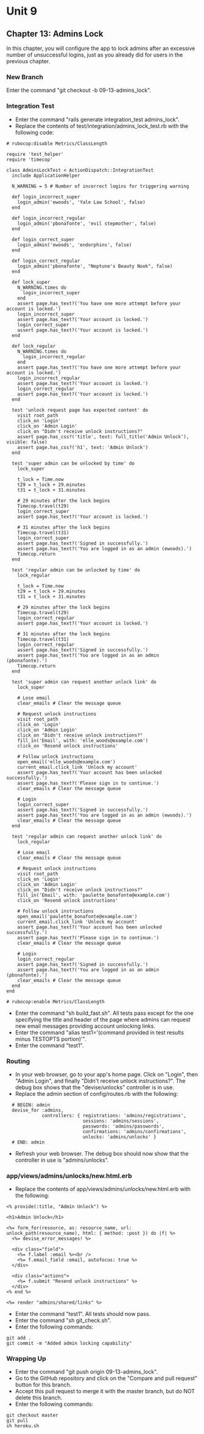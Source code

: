 # Unit 9
## Chapter 13: Admins Lock
In this chapter, you will configure the app to lock admins after an excessive number of unsuccessful logins, just as you already did for users in the previous chapter.

### New Branch
Enter the command "git checkout -b 09-13-admins_lock".

### Integration Test
* Enter the command "rails generate integration_test admins_lock".
* Replace the contents of test/integration/admins_lock_test.rb with the following code:
```
# rubocop:disable Metrics/ClassLength

require 'test_helper'
require 'timecop'

class AdminsLockTest < ActionDispatch::IntegrationTest
  include ApplicationHelper

  N_WARNING = 5 # Number of incorrect logins for triggering warning

  def login_incorrect_super
    login_admin('ewoods', 'Yale Law School', false)
  end

  def login_incorrect_regular
    login_admin('pbonafonte', 'evil stepmother', false)
  end

  def login_correct_super
    login_admin('ewoods', 'endorphins', false)
  end

  def login_correct_regular
    login_admin('pbonafonte', "Neptune's Beauty Nook", false)
  end

  def lock_super
    N_WARNING.times do
      login_incorrect_super
    end
    assert page.has_text?('You have one more attempt before your account is locked.')
    login_incorrect_super
    assert page.has_text?('Your account is locked.')
    login_correct_super
    assert page.has_text?('Your account is locked.')
  end

  def lock_regular
    N_WARNING.times do
      login_incorrect_regular
    end
    assert page.has_text?('You have one more attempt before your account is locked.')
    login_incorrect_regular
    assert page.has_text?('Your account is locked.')
    login_correct_regular
    assert page.has_text?('Your account is locked.')
  end

  test 'unlock request page has expected content' do
    visit root_path
    click_on 'Login'
    click_on 'Admin Login'
    click_on "Didn't receive unlock instructions?"
    assert page.has_css?('title', text: full_title('Admin Unlock'), visible: false)
    assert page.has_css?('h1', text: 'Admin Unlock')
  end

  test 'super admin can be unlocked by time' do
    lock_super

    t_lock = Time.now
    t29 = t_lock + 29.minutes
    t31 = t_lock + 31.minutes

    # 29 minutes after the lock begins
    Timecop.travel(t29)
    login_correct_super
    assert page.has_text?('Your account is locked.')

    # 31 minutes after the lock begins
    Timecop.travel(t31)
    login_correct_super
    assert page.has_text?('Signed in successfully.')
    assert page.has_text?('You are logged in as an admin (ewoods).')
    Timecop.return
  end

  test 'regular admin can be unlocked by time' do
    lock_regular

    t_lock = Time.now
    t29 = t_lock + 29.minutes
    t31 = t_lock + 31.minutes

    # 29 minutes after the lock begins
    Timecop.travel(t29)
    login_correct_regular
    assert page.has_text?('Your account is locked.')

    # 31 minutes after the lock begins
    Timecop.travel(t31)
    login_correct_regular
    assert page.has_text?('Signed in successfully.')
    assert page.has_text?('You are logged in as an admin (pbonafonte).')
    Timecop.return
  end

  test 'super admin can request another unlock link' do
    lock_super

    # Lose email
    clear_emails # Clear the message queue

    # Request unlock instructions
    visit root_path
    click_on 'Login'
    click_on 'Admin Login'
    click_on "Didn't receive unlock instructions?"
    fill_in('Email', with: 'elle_woods@example.com')
    click_on 'Resend unlock instructions'

    # Follow unlock instructions
    open_email('elle_woods@example.com')
    current_email.click_link 'Unlock my account'
    assert page.has_text?('Your account has been unlocked successfully.')
    assert page.has_text?('Please sign in to continue.')
    clear_emails # Clear the message queue

    # Login
    login_correct_super
    assert page.has_text?('Signed in successfully.')
    assert page.has_text?('You are logged in as an admin (ewoods).')
    clear_emails # Clear the message queue
  end

  test 'regular admin can request another unlock link' do
    lock_regular

    # Lose email
    clear_emails # Clear the message queue

    # Request unlock instructions
    visit root_path
    click_on 'Login'
    click_on 'Admin Login'
    click_on "Didn't receive unlock instructions?"
    fill_in('Email', with: 'paulette_bonafonte@example.com')
    click_on 'Resend unlock instructions'

    # Follow unlock instructions
    open_email('paulette_bonafonte@example.com')
    current_email.click_link 'Unlock my account'
    assert page.has_text?('Your account has been unlocked successfully.')
    assert page.has_text?('Please sign in to continue.')
    clear_emails # Clear the message queue

    # Login
    login_correct_regular
    assert page.has_text?('Signed in successfully.')
    assert page.has_text?('You are logged in as an admin (pbonafonte).')
    clear_emails # Clear the message queue
  end
end

# rubocop:enable Metrics/ClassLength
```
* Enter the command "sh build_fast.sh".  All tests pass except for the one specifying the title and header of the page where admins can request new email messages providing account unlocking links.
* Enter the command "alias test1='(command provided in test results minus TESTOPTS portion)'".
* Enter the command "test1".

### Routing
* In your web browser, go to your app's home page.  Click on "Login", then "Admin Login", and finally "Didn't receive unlock instructions?".  The debug box shows that the "devise/unlocks" controller is in use.
* Replace the admin section of config/routes.rb with the following:
```
  # BEGIN: admin
  devise_for :admins,
             controllers: { registrations: 'admins/registrations',
                            sessions: 'admins/sessions',
                            passwords: 'admins/passwords',
                            confirmations: 'admins/confirmations',
                            unlocks: 'admins/unlocks' }
  # END: admin
```
* Refresh your web browser.  The debug box should now show that the controller in use is "admins/unlocks".

### app/views/admins/unlocks/new.html.erb
* Replace the contents of app/views/admins/unlocks/new.html.erb with the following:
```
<% provide(:title, "Admin Unlock") %>

<h1>Admin Unlock</h1>

<%= form_for(resource, as: resource_name, url: unlock_path(resource_name), html: { method: :post }) do |f| %>
  <%= devise_error_messages! %>

  <div class="field">
    <%= f.label :email %><br />
    <%= f.email_field :email, autofocus: true %>
  </div>

  <div class="actions">
    <%= f.submit "Resend unlock instructions" %>
  </div>
<% end %>

<%= render "admins/shared/links" %>
```
* Enter the command "test1".  All tests should now pass.
* Enter the command "sh git_check.sh".
* Enter the following commands:
```
git add .
git commit -m "Added admin locking capability"
```

### Wrapping Up
* Enter the command "git push origin 09-13-admins_lock".
* Go to the GitHub repository and click on the "Compare and pull request" button for this branch.
* Accept this pull request to merge it with the master branch, but do NOT delete this branch.
* Enter the following commands:
```
git checkout master
git pull
sh heroku.sh
```
